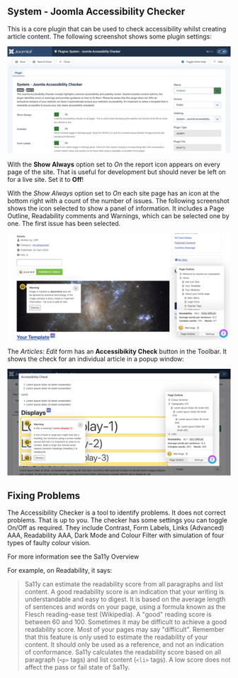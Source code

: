 <!-- Filename: jdocmanual?manual=user&heading=performance&filename=accessibility-checker.md / Display title: Accessibility Checker -->

## System - Joomla Accessibility Checker

This is a core plugin that can be used to check accessibility whilst creating
article content. The following screenshot shows some plugin settings:

![Plugin form settings](../../../images/en/performance/performance-jooa11y-plugin-form.png "Plugin Settings")

With the **Show Always** option set to *On* the report icon appears on every
page of the site. That is useful for development but should never be left on
for a live site. Set it to **Off**!

With the *Show Always* option set to *On* each site page has an icon at the
bottom right with a count of the number of issues. The following screenshot
shows the icon selected to show a panel of information. It includes a Page
Outline, Readability comments and Warnings, which can be selected one by one.
The first issue has been selected.

![Site accessibility check](../../../images/en/performance/performance-jooa11y-site-display.png "Site accessibility check")

The *Articles: Edit* form has an **Accessibikity Check** button in the Toolbar.
It shows the check for an individual article in a popup window:

![Editor accessibility check](../../../images/en/performance/performance-jooa11y-admin-display.png "Editor accessibility check")

## Fixing Problems

The Accessibility Checker is a tool to identify problems. It does not correct
problems. That is up to you. The checker has some settings you can toggle On/Off
as required. They include Contrast, Form Labels, Links (Advanced) AAA,
Readability AAA, Dark Mode and Colour Filter with simulation of four types of
faulty colour vision.

For more information see the Sa11y Overview

For example, on Readability, it says:

>Sa11y can estimate the readability score from all paragraphs and list content.
A good readability score is an indication that your writing is understandable
and easy to digest. It is based on the average length of sentences and words
on your page, using a formula known as the Flesch reading-ease test
(Wikipedia). A "good" reading score is between 60 and 100. Sometimes it may be
difficult to achieve a good readability score. Most of your pages may say
"difficult". Remember that this feature is only used to estimate the
readability of your content. It should only be used as a reference, and not
an indication of conformance. Sa11y calculates the readability score based
on all paragraph (`<p>` tags) and list content (`<li>` tags). A low score does
not affect the pass or fail state of Sa11y.

